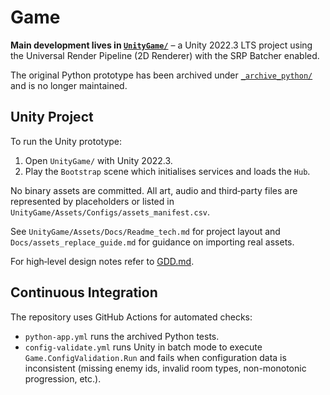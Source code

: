 # Game

**Main development lives in [`UnityGame/`](UnityGame/)** – a Unity 2022.3 LTS project using the Universal Render Pipeline (2D Renderer) with the SRP Batcher enabled.

The original Python prototype has been archived under [`_archive_python/`](_archive_python/) and is no longer maintained.

## Unity Project

To run the Unity prototype:

1. Open `UnityGame/` with Unity 2022.3.
2. Play the `Bootstrap` scene which initialises services and loads the `Hub`.

No binary assets are committed. All art, audio and third‑party files are represented by placeholders or listed in `UnityGame/Assets/Configs/assets_manifest.csv`.

See `UnityGame/Assets/Docs/Readme_tech.md` for project layout and `Docs/assets_replace_guide.md` for guidance on importing real assets.

For high‑level design notes refer to [GDD.md](GDD.md).

## Continuous Integration

The repository uses GitHub Actions for automated checks:

- `python-app.yml` runs the archived Python tests.
- `config-validate.yml` runs Unity in batch mode to execute `Game.ConfigValidation.Run` and fails when configuration data is inconsistent (missing enemy ids, invalid room types, non-monotonic progression, etc.).

